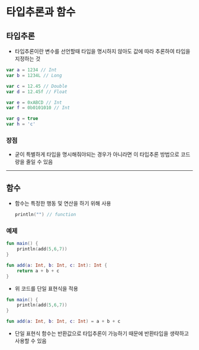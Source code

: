 # 타입추론과 함수
## 타입추론
* 타입추론이란 변수를 선언할때 타입을 명시하지 않아도 값에 따라 추론하여 타입을 지정하는 것
```kt
var a = 1234 // Int
var b = 1234L // Long

var c = 12.45 // Double
var d = 12.45f // Float

var e = 0xABCD // Int
var f = 0b0101010 // Int

var g = true
var h = 'c'
```
### 장점
* 굳이 특별하게 타입을 명시해줘야되는 경우가 아니라면 이 타입추론 방법으로 코드량을 줄일 수 있음
---
## 함수
* 함수는 특정한 행동 및 연산을 하기 위해 사용
    ```kt
    println("") // function
    ```
### 예제
```kt
fun main() {
    println(add(5,6,7))
}

fun add(a: Int, b: Int, c: Int): Int {
    return a + b + c
}
```

* 위 코드를 단일 표현식을 적용
```kt
fun main() {
    println(add(5,6,7))
}

fun add(a: Int, b: Int, c: Int) = a + b + c
```
* 단일 표현식 함수는 반환값으로 타입추론이 가능하기 때문에 반환타입을 생략하고 사용할 수 있음